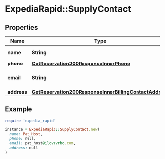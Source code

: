 # ExpediaRapid::SupplyContact

## Properties

| Name | Type | Description | Notes |
| ---- | ---- | ----------- | ----- |
| **name** | **String** | The contact name. | [optional] |
| **phone** | [**GetReservation200ResponseInnerPhone**](GetReservation200ResponseInnerPhone.md) |  | [optional] |
| **email** | **String** | Email address for the contact. | [optional] |
| **address** | [**GetReservation200ResponseInnerBillingContactAddress**](GetReservation200ResponseInnerBillingContactAddress.md) |  | [optional] |

## Example

```ruby
require 'expedia_rapid'

instance = ExpediaRapid::SupplyContact.new(
  name: Pat Host,
  phone: null,
  email: pat_host@ilovevrbo.com,
  address: null
)
```


